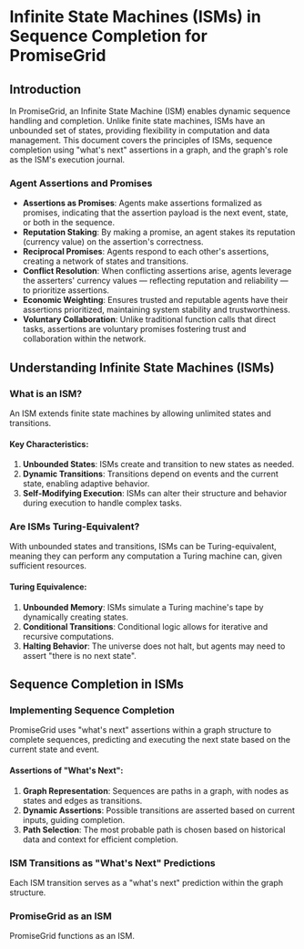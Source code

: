 # Infinite State Machines (ISMs) in Sequence Completion for PromiseGrid

## Introduction

In PromiseGrid, an Infinite State Machine (ISM) enables dynamic sequence handling and completion. Unlike finite state machines, ISMs have an unbounded set of states, providing flexibility in computation and data management. This document covers the principles of ISMs, sequence completion using "what's next" assertions in a graph, and the graph's role as the ISM's execution journal.

### Agent Assertions and Promises

- **Assertions as Promises**: Agents make assertions formalized as promises, indicating that the assertion payload is the next event, state, or both in the sequence.
- **Reputation Staking**: By making a promise, an agent stakes its reputation (currency value) on the assertion's correctness.
- **Reciprocal Promises**: Agents respond to each other's assertions, creating a network of states and transitions.
- **Conflict Resolution**: When conflicting assertions arise, agents leverage the asserters' currency values — reflecting reputation and reliability — to prioritize assertions.
- **Economic Weighting**: Ensures trusted and reputable agents have their assertions prioritized, maintaining system stability and trustworthiness.
- **Voluntary Collaboration**: Unlike traditional function calls that direct tasks, assertions are voluntary promises fostering trust and collaboration within the network.

## Understanding Infinite State Machines (ISMs)

### What is an ISM?

An ISM extends finite state machines by allowing unlimited states and transitions.

#### Key Characteristics:

1. **Unbounded States**: ISMs create and transition to new states as needed.
2. **Dynamic Transitions**: Transitions depend on events and the current state, enabling adaptive behavior.
3. **Self-Modifying Execution**: ISMs can alter their structure and behavior during execution to handle complex tasks.

### Are ISMs Turing-Equivalent?

With unbounded states and transitions, ISMs can be Turing-equivalent, meaning they can perform any computation a Turing machine can, given sufficient resources.

#### Turing Equivalence:

1. **Unbounded Memory**: ISMs simulate a Turing machine's tape by dynamically creating states.
2. **Conditional Transitions**: Conditional logic allows for iterative and recursive computations.
3. **Halting Behavior**: The universe does not halt, but agents may need to assert "there is no next state".

## Sequence Completion in ISMs

### Implementing Sequence Completion

PromiseGrid uses "what's next" assertions within a graph structure to complete sequences, predicting and executing the next state based on the current state and event.

#### Assertions of "What's Next":

1. **Graph Representation**: Sequences are paths in a graph, with nodes as states and edges as transitions.
2. **Dynamic Assertions**: Possible transitions are asserted based on current inputs, guiding completion.
3. **Path Selection**: The most probable path is chosen based on historical data and context for efficient completion.

### ISM Transitions as "What's Next" Predictions

Each ISM transition serves as a "what's next" prediction within the graph structure.

### PromiseGrid as an ISM

PromiseGrid functions as an ISM.
